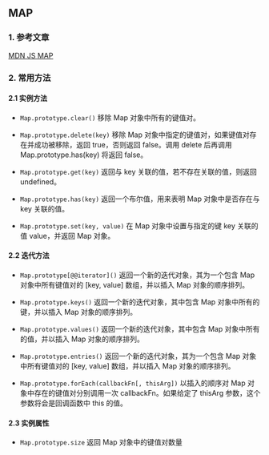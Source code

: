 ## MAP

### 1. 参考文章
[MDN JS MAP](https://developer.mozilla.org/zh-CN/docs/Web/JavaScript/Reference/Global_Objects/Map)

### 2. 常用方法
#### 2.1 实例方法
- `Map.prototype.clear()`
移除 Map 对象中所有的键值对。

- `Map.prototype.delete(key)`
移除 Map 对象中指定的键值对，如果键值对存在并成功被移除，返回 true，否则返回 false。调用 delete 后再调用 Map.prototype.has(key) 将返回 false。

- `Map.prototype.get(key)`
返回与 key 关联的值，若不存在关联的值，则返回 undefined。

- `Map.prototype.has(key)`
返回一个布尔值，用来表明 Map 对象中是否存在与 key 关联的值。

- `Map.prototype.set(key, value)`
在 Map 对象中设置与指定的键 key 关联的值 value，并返回 Map 对象。

#### 2.2 迭代方法
- `Map.prototype[@@iterator]()`
返回一个新的迭代对象，其为一个包含 Map 对象中所有键值对的 [key, value] 数组，并以插入 Map 对象的顺序排列。

- `Map.prototype.keys()`
返回一个新的迭代对象，其中包含 Map 对象中所有的键，并以插入 Map 对象的顺序排列。

- `Map.prototype.values()`
返回一个新的迭代对象，其中包含 Map 对象中所有的值，并以插入 Map 对象的顺序排列。

- `Map.prototype.entries()`
返回一个新的迭代对象，其为一个包含 Map 对象中所有键值对的 [key, value] 数组，并以插入 Map 对象的顺序排列。

- `Map.prototype.forEach(callbackFn[, thisArg])`
以插入的顺序对 Map 对象中存在的键值对分别调用一次 callbackFn。如果给定了 thisArg 参数，这个参数将会是回调函数中 this 的值。

#### 2.3 实例属性
- `Map.prototype.size`
返回 Map 对象中的键值对数量